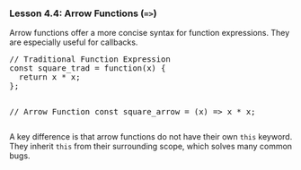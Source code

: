 ### Lesson 4.4: Arrow Functions (`=>`)
<p>Arrow functions offer a more concise syntax for function expressions. They are especially useful for callbacks.</p>
<pre class="prose-code-block">// Traditional Function Expression
const square_trad = function(x) {
  return x * x;
};

// Arrow Function
const square_arrow = (x) => x * x;</pre>
<p>A key difference is that arrow functions do not have their own <code class="prose-inline-code">this</code> keyword. They inherit <code class="prose-inline-code">this</code> from their surrounding scope, which solves many common bugs.</p>
